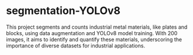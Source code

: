 # segmentation-YOLOv8
This project segments and counts industrial metal materials, like plates and blocks, using data augmentation and YOLOv8 model training. With 200 images, it aims to identify and quantify these materials, underscoring the importance of diverse datasets for industrial applications.

